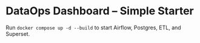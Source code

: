 # DataOps Dashboard – Simple Starter

Run `docker compose up -d --build` to start Airflow, Postgres, ETL, and Superset.